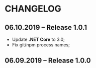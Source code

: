 # CHANGELOG

## 06.10.2019 – Release 1.0.1

- Update **.NET Core** to 3.0;
- Fix git/npm process names;

## 06.09.2019 – Release 1.0.0